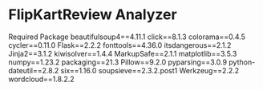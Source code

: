 # FlipKartReview Analyzer

Required Package
beautifulsoup4==4.11.1
click==8.1.3
colorama==0.4.5
cycler==0.11.0
Flask==2.2.2
fonttools==4.36.0
itsdangerous==2.1.2
Jinja2==3.1.2
kiwisolver==1.4.4
MarkupSafe==2.1.1
matplotlib==3.5.3
numpy==1.23.2
packaging==21.3
Pillow==9.2.0
pyparsing==3.0.9
python-dateutil==2.8.2
six==1.16.0
soupsieve==2.3.2.post1
Werkzeug==2.2.2
wordcloud==1.8.2.2

